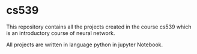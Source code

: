 # cs539


This repository contains all the projects created in the course cs539 which is an introductory course of neural network.

All projects are written in language python in jupyter Notebook.
